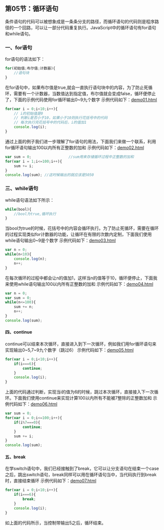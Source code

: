 ## 第05节：循环语句

条件语句的代码可以被想象成是一条条分支的路径，而循环语句的代码则是程序路径的一个回路，可以让一部分代码重复执行。JavaScript中的循环语句有for语句和while语句。

### 一、for语句
for语句的语法如下：

``` js
for(初始值;布尔值;计数器){
    //语句块
}
```
在for语句中，如果布尔值是true,就会一直执行语句块中的内容，为了防止死循环，需要有一个计数器，当数值达到指定值，布尔值就会变成false，循环便停止了，下面的示例代码使用for循环输出0~9九个数字
示例代码如下：[demo01.html](https://github.com/xiaozhoulee/xiaozhou-examples/blob/master/02-JavaScript%E5%85%A5%E9%97%A8/%E7%AC%AC05%E8%8A%82%EF%BC%9A%E5%BE%AA%E7%8E%AF%E8%AF%AD%E5%8F%A5/demo01.html)

``` js
for(var i = 0;i<10;i++){  
    // i的初始值是0
    // 判断i是否小于10，如果小于10则执行花括号中的代码
    // 每次执行完花括号中的代码后，i的值加1
    console.log(i);
}
```
通过上面的例子我们进一步理解了for语句的用法，下面我们来做一个联系，利用for循环语句输出100以内所有正整数的加和
示例代码如下：[demo02.html](https://github.com/xiaozhoulee/xiaozhou-examples/blob/master/02-JavaScript%E5%85%A5%E9%97%A8/%E7%AC%AC05%E8%8A%82%EF%BC%9A%E5%BE%AA%E7%8E%AF%E8%AF%AD%E5%8F%A5/demo02.html)

``` js
var sum = 0;                 //sum用来存储循环过程中正整数的加和
for(var i = 1;i<=100;i++){
    sum += i;
}
console.log(sum); //这时候输出的就应该是5050
```


### 三、while语句
while语句语法如下所示：

``` js
while(bool){
    //bool为true,循环执行
}
```
当bool为true的时候，花括号中的内容会循环执行。为了防止死循环，需要在循环的过程实现类似for计数器的功能，让循环在有限的次数内定制，下面我们使用while语句输出0~9是个数字
示例代码如下：[demo03.html](https://github.com/xiaozhoulee/xiaozhou-examples/blob/master/02-JavaScript%E5%85%A5%E9%97%A8/%E7%AC%AC05%E8%8A%82%EF%BC%9A%E5%BE%AA%E7%8E%AF%E8%AF%AD%E5%8F%A5/demo03.html)
``` js
var n = 0;
while(n<10){
    console.log(n);
    n++;
}
```
在每次循环的过程中都会让n的值加1，这样当n的值等于10，循环便停止，下面我来使用while语句输出100以内所有正整数的加和
示例代码如下：[demo04.html](https://github.com/xiaozhoulee/xiaozhou-examples/blob/master/02-JavaScript%E5%85%A5%E9%97%A8/%E7%AC%AC05%E8%8A%82%EF%BC%9A%E5%BE%AA%E7%8E%AF%E8%AF%AD%E5%8F%A5/demo04.html)

``` js
var n = 0;
var sum = 0;
while(n<=100){
    sum += n;
    n++;
}
console.log(sum); 
```


#### 四、continue
continue可以结束本次循环，直接进入到下一次循环，例如我们用for循环语句来实现输出0~5,7~9九个数字（跳过6）
示例代码如下：[demo05.html](https://github.com/xiaozhoulee/xiaozhou-examples/blob/master/02-JavaScript%E5%85%A5%E9%97%A8/%E7%AC%AC05%E8%8A%82%EF%BC%9A%E5%BE%AA%E7%8E%AF%E8%AF%AD%E5%8F%A5/demo05.html)

``` js
for(var i = 0;i<10;i++){
    if(i===6){
        continue;
    }
    console.log(i);
}
```
上面的代码通过判断，实现当i的值为6的时候，跳过本次循环，直接接入下一次循环。下面我们使用continue来实现计算100以内所有不能被7整除的正整数加和
示例代码如下：[demo06.html](https://github.com/xiaozhoulee/xiaozhou-examples/blob/master/02-JavaScript%E5%85%A5%E9%97%A8/%E7%AC%AC05%E8%8A%82%EF%BC%9A%E5%BE%AA%E7%8E%AF%E8%AF%AD%E5%8F%A5/demo06.html)

``` js
var sum = 0;
for(var i = 0;i<=100;i++){
    if(i%7===0){
        continue;
    }
    sum += i;
}
console.log(sum);
```

#### 五、break
在学switch语句中，我们已经接触到了break，它可以让分支语句在结束一个case之后，跳出switch语句，break同样可以用在循环语句当中，当代码执行到break时，直接结束循环
示例代码如下：[demo07.html](https://github.com/xiaozhoulee/xiaozhou-examples/blob/master/02-JavaScript%E5%85%A5%E9%97%A8/%E7%AC%AC05%E8%8A%82%EF%BC%9A%E5%BE%AA%E7%8E%AF%E8%AF%AD%E5%8F%A5/demo07.html)

``` js
for(var i = 0;i<10;i++){
    if(i===6){
        break;  
    }
    console.log(i);
}
```
如上面的代码所示，当控制带输出5之后，循环结束。
